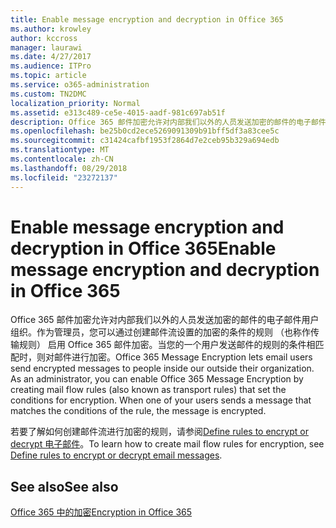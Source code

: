 ```yaml
---
title: Enable message encryption and decryption in Office 365
ms.author: krowley
author: kccross
manager: laurawi
ms.date: 4/27/2017
ms.audience: ITPro
ms.topic: article
ms.service: o365-administration
ms.custom: TN2DMC
localization_priority: Normal
ms.assetid: e313c489-ce5e-4015-aadf-981c697ab51f
description: Office 365 邮件加密允许对内部我们以外的人员发送加密的邮件的电子邮件用户组织。作为管理员，您可以通过创建邮件流设置的加密的条件的规则 （也称作传输规则） 启用 Office 365 邮件加密。
ms.openlocfilehash: be25b0cd2ece5269091309b91bff5df3a83cee5c
ms.sourcegitcommit: c31424cafbf1953f2864d7e2ceb95b329a694edb
ms.translationtype: MT
ms.contentlocale: zh-CN
ms.lasthandoff: 08/29/2018
ms.locfileid: "23272137"
---
```

# <a name="enable-message-encryption-and-decryption-in-office-365"></a><span data-ttu-id="69cab-104">Enable message encryption and decryption in Office 365</span><span class="sxs-lookup"><span data-stu-id="69cab-104">Enable message encryption and decryption in Office 365</span></span>

<span data-ttu-id="69cab-p102">Office 365 邮件加密允许对内部我们以外的人员发送加密的邮件的电子邮件用户组织。作为管理员，您可以通过创建邮件流设置的加密的条件的规则 （也称作传输规则） 启用 Office 365 邮件加密。当您的一个用户发送邮件的规则的条件相匹配时，则对邮件进行加密。</span><span class="sxs-lookup"><span data-stu-id="69cab-p102">Office 365 Message Encryption lets email users send encrypted messages to people inside our outside their organization. As an administrator, you can enable Office 365 Message Encryption by creating mail flow rules (also known as transport rules) that set the conditions for encryption. When one of your users sends a message that matches the conditions of the rule, the message is encrypted.</span></span>
  
<span data-ttu-id="69cab-108">若要了解如何创建邮件流进行加密的规则，请参阅[Define rules to encrypt or decrypt 电子邮件](https://go.microsoft.com/fwlink/p/?LinkID=402846)。</span><span class="sxs-lookup"><span data-stu-id="69cab-108">To learn how to create mail flow rules for encryption, see [Define rules to encrypt or decrypt email messages](https://go.microsoft.com/fwlink/p/?LinkID=402846).</span></span>
  
## <a name="see-also"></a><span data-ttu-id="69cab-109">See also</span><span class="sxs-lookup"><span data-stu-id="69cab-109">See also</span></span>

[<span data-ttu-id="69cab-110">Office 365 中的加密</span><span class="sxs-lookup"><span data-stu-id="69cab-110">Encryption in Office 365</span></span>](https://go.microsoft.com/fwlink/p/?LinkID=392525)

